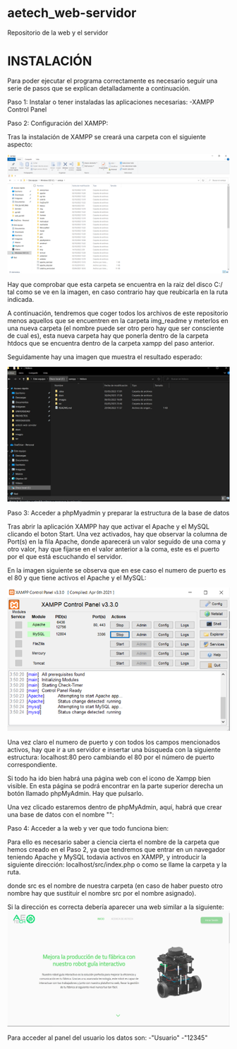 # aetech_web-servidor
Repositorio de la web y el servidor

INSTALACIÓN
=======================================================================================================================================================================
Para poder ejecutar el programa correctamente es necesario seguir una serie de pasos que se explican detalladamente a continuación.

Paso 1: Instalar o tener instaladas las aplicaciones necesarias:  -XAMPP Control Panel

Paso 2: Configuración del XAMPP:

Tras la instalación de XAMPP se creará una carpeta con el siguiente aspecto: 

<img src="/docs/img_readme/A1.png" alt=""/>

Hay que comprobar que esta carpeta se encuentra en la raiz del disco C:/ tal como se ve en la imagen, en caso contrario hay que reubicarla en la ruta indicada.

A continuación, tendremos que coger todos los archivos de este repositorio menos aquellos que se encuentren en la carpeta img_readme y meterlos en una nueva carpeta (el nombre puede ser otro pero hay que ser consciente de cual es), esta nueva carpeta hay que ponerla dentro de la carpeta htdocs que se encuentra dentro de la carpeta xampp del paso anterior.

Seguidamente hay una imagen que muestra el resultado esperado: 

<img src="/docs/img_readme/A2.jpg" alt=""/>


Paso 3: Acceder a phpMyadmin y preparar la estructura de la base de datos

Tras abrir la aplicación XAMPP hay que activar el Apache y el MySQL clicando el boton Start. Una vez activados, hay que observar la columna de Port(s) en la fila Apache, donde aparecerá un valor seguido de una coma y otro valor, hay que fijarse en el valor anterior a la coma, este es el puerto por el que está escuchando el servidor.

En la imagen siguiente se observa que en ese caso el numero de puerto es el 80 y que tiene activos el Apache y el MySQL: 

<img src="/docs/img_readme/A3.png" alt=""/>

Una vez claro el numero de puerto y con todos los campos mencionados activos, hay que ir a un servidor e insertar una búsqueda con la siguiente estructura: localhost:80
pero cambiando el 80 por el número de puerto correspondiente.

Si todo ha ido bien habrá una página web con el icono de Xampp bien visible. En esta página se podrá encontrar en la parte superior derecha un botón llamado phpMyAdmin. Hay que pulsarlo.

Una vez clicado estaremos dentro de phpMyAdmin, aquí, habrá que crear una base de datos con el nombre "": 
<img src="/docs/img_readme/A4.png" alt=""/>


Paso 4: Acceder a la web y ver que todo funciona bien:

Para ello es necesario saber a ciencia cierta el nombre de la carpeta que hemos creado en el Paso 2, ya que tendremos que entrar en un navegador teniendo Apache y MySQL todavia activos en XAMPP, y introducir la siguiente dirección:
localhost/src/index.php o como se llame la carpeta y la ruta.

donde src es el nombre de nuestra carpeta  (en caso de haber puesto otro nombre hay que sustituir el nombre src por el nombre asignado).

Si la dirección es correcta debería aparecer una web similar a la siguiente:
<img src="/docs/img_readme/W1.jpg" alt=""/>

Para acceder al panel del usuario los datos son: -"Usuario" -"12345"  
